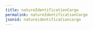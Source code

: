 ```yaml
---
title: natureIdentificationCargo
permalink: natureIdentificationCargo
jsonid: natureidentificationcargo
---
```

